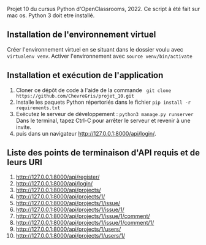Projet 10 du cursus Python d'OpenClassrooms, 2022.
Ce script à été fait sur mac os.
Python 3 doit etre installé.


## Installation de l'environnement virtuel
Créer l'environnement virtuel en se situant dans le dossier voulu avec ` virtualenv venv `.
Activer l'environnement avec ` source venv/bin/activate ` 


## Installation et exécution de l'application

1. Cloner ce dépôt de code à l'aide de la commande ` git clone https://github.com/ChevreGris/projet_10.git`
2. Installe les paquets Python répertoriés dans le fichier ` pip install -r requirements.txt `
3. Exécutez le serveur de développement : ` python3 manage.py runserver `
   Dans le terminal, tapez Ctrl-C pour arrêter le serveur et revenir à une invite.
4. puis dans un navigateur http://127.0.0.1:8000/api/login/.


## Liste des points de terminaison d'API requis et de leurs URI

1. http://127.0.0.1:8000/api/register/
2. http://127.0.0.1:8000/api/login/
3. http://127.0.0.1:8000/api/projects/
4. http://127.0.0.1:8000/api/projects/1/
5. http://127.0.0.1:8000/api/projects/1/issue/
6. http://127.0.0.1:8000/api/projects/1/issue/1/
7. http://127.0.0.1:8000/api/projects/1/issue/1/comment/
8. http://127.0.0.1:8000/api/projects/1/issue/1/comment/1/
9. http://127.0.0.1:8000/api/projects/1/users/
10. http://127.0.0.1:8000/api/projects/1/users/1/